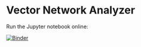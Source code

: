 Vector Network Analyzer
=======================

Run the Jupyter notebook online:

[![Binder](https://mybinder.org/badge_logo.svg)](https://mybinder.org/v2/gh/Singond/Exmet-I/HEAD?filepath=01_network_analyzer%2Fmain.ipynb)
